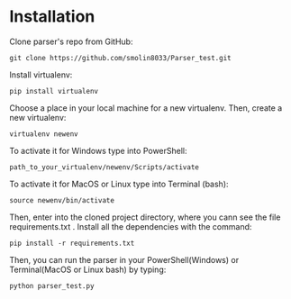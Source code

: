 <h1>Installation</h1>

Clone parser's repo from GitHub:

`git clone https://github.com/smolin8033/Parser_test.git`

Install virtualenv:

`pip install virtualenv`

Choose a place in your local machine for a new virtualenv.
Then, create a new virtualenv:

`virtualenv newenv`

To activate it for Windows type into PowerShell:

`path_to_your_virtualenv/newenv/Scripts/activate`

To activate it for MacOS or Linux type into Terminal (bash):

`source newenv/bin/activate`

Then, enter into the cloned project directory, where you
cann see the file requirements.txt . Install all the
dependencies with the command:

`pip install -r requirements.txt`

Then, you can run the parser in your PowerShell(Windows) or
Terminal(MacOS or Linux bash) by typing:

`python parser_test.py`